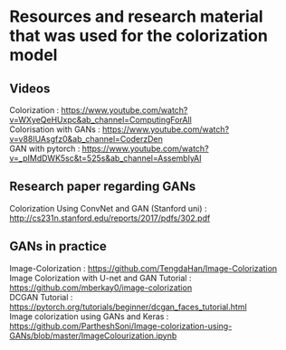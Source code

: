 # Resources and research material that was used for the colorization model

 ## Videos

Colorization : https://www.youtube.com/watch?v=WXyeQeHUxpc&ab_channel=ComputingForAll \
Colorisation with GANs : https://www.youtube.com/watch?v=v88IUAsgfz0&ab_channel=CoderzDen \
GAN with pytorch : https://www.youtube.com/watch?v=_pIMdDWK5sc&t=525s&ab_channel=AssemblyAI

## Research paper regarding GANs

Colorization Using ConvNet and GAN (Stanford uni) : http://cs231n.stanford.edu/reports/2017/pdfs/302.pdf


## GANs in practice

Image-Colorization : https://github.com/TengdaHan/Image-Colorization \
Image Colorization with U-net and GAN Tutorial : https://github.com/mberkay0/image-colorization \
DCGAN Tutorial : https://pytorch.org/tutorials/beginner/dcgan_faces_tutorial.html \
Image colorization using GANs and Keras : https://github.com/PartheshSoni/Image-colorization-using-GANs/blob/master/ImageColourization.ipynb

